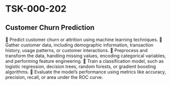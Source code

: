 # TSK-000-202
## Customer Churn Prediction
 Predict customer churn or attrition using machine learning techniques.
 Gather customer data, including demographic information, transaction history,
usage patterns, or customer interactions.
 Preprocess and transform the data, handling missing values, encoding
categorical variables, and performing feature engineering.
 Train a classification model, such as logistic regression, decision trees, random
forests, or gradient boosting algorithms.
 Evaluate the model’s performance using metrics like accuracy, precision, recall,
or area under the ROC curve. 
